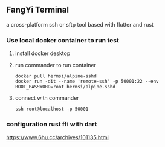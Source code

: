 ## FangYi Terminal

a cross-platform ssh or sftp tool based with flutter and rust

### Use local docker container to run test

1. install docker desktop
2. run commander to run container
    ```shell
    docker pull hermsi/alpine-sshd
    docker run -dit --name 'remote-ssh' -p 50001:22 --env ROOT_PASSWORD=root hermsi/alpine-sshd
    ```

3. connect with commander
    ```shell
    ssh root@localhost -p 50001
    ```

### configuration rust ffi with dart

https://www.6hu.cc/archives/101135.html